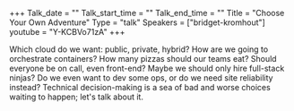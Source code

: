 +++
Talk_date = ""
Talk_start_time = ""
Talk_end_time = ""
Title = "Choose Your Own Adventure"
Type = "talk"
Speakers = ["bridget-kromhout"]
youtube = "Y-KCBVo71zA"
+++

Which cloud do we want: public, private, hybrid? How are we going to orchestrate containers? How many pizzas should our teams eat? Should everyone be on call, even front-end? Maybe we should only hire full-stack ninjas? Do we even want to dev some ops, or do we need site reliability instead? Technical decision-making is a sea of bad and worse choices waiting to happen; let's talk about it.
